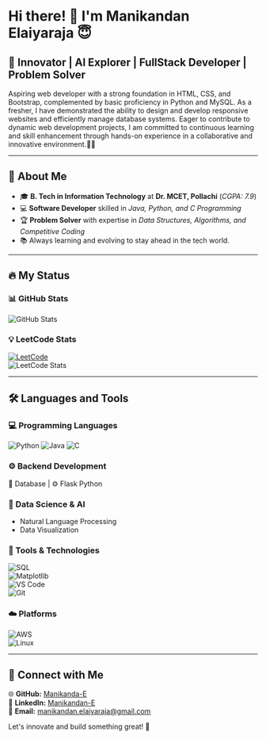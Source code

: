 # Hi there! 👋 I'm Manikandan Elaiyaraja 😇

## 🚀 Innovator | AI  Explorer | FullStack Developer | Problem Solver

Aspiring web developer with a strong foundation in HTML, CSS, and Bootstrap, complemented by basic proficiency in Python and MySQL. As a fresher, I have demonstrated the ability to design and develop responsive websites and efficiently manage database systems. Eager to contribute to dynamic web development projects, I am committed to continuous learning and skill enhancement through hands-on experience in a collaborative and innovative environment.🌟💡

---  
## 🌟 About Me  

- 🎓 **B. Tech in Information Technology** at **Dr. MCET, Pollachi** (*CGPA: 7.9*)  
- 💻 **Software Developer** skilled in *Java, Python, and C Programming*   
- 🏆 **Problem Solver** with expertise in *Data Structures, Algorithms, and Competitive Coding*  
- 📚 Always learning and evolving to stay ahead in the tech world.  

---  
## 🔥 My Status  

### 📊 GitHub Stats  
![GitHub Stats](https://github-readme-stats.vercel.app/api?username=Manikandanelaiyaraj&show_icons=true&theme=radical&hide_border=true&include_all_commits=true&count_private=true) 

### 💡 LeetCode Stats  
[![LeetCode](https://img.shields.io/badge/LeetCode-Profile-blue)](https://leetcode.com/u/Manikandan113/)  
![LeetCode Stats](https://leetcard.jacoblin.cool/Manikandan113?theme=dark&font=Roboto&solved=126)  

---  
## 🛠 Languages and Tools  

### 💻 Programming Languages  
![Python](https://img.shields.io/badge/Python-3776AB?style=for-the-badge&logo=python&logoColor=white)
![Java](https://img.shields.io/badge/Java-ED8B00?style=for-the-badge&logo=java&logoColor=white)
![C](https://img.shields.io/badge/C-00599C?style=for-the-badge&logo=c&logoColor=white)  

### ⚙️ Backend Development  
🔗 Database | ⚙️ Flask Python 

### 🤖 Data Science & AI    
- Natural Language Processing  
- Data Visualization  

### 🔧 Tools & Technologies  
![SQL](https://img.shields.io/badge/SQL-4479A1?style=for-the-badge&logo=sql&logoColor=white)  
![Matplotlib](https://img.shields.io/badge/Matplotlib-11557C?style=for-the-badge&logo=python&logoColor=white)  
![VS Code](https://img.shields.io/badge/VS%20Code-007ACC?style=for-the-badge&logo=visual-studio-code&logoColor=white)  
![Git](https://img.shields.io/badge/Git-F05032?style=for-the-badge&logo=git&logoColor=white)

### ☁️ Platforms  
![AWS](https://img.shields.io/badge/AWS-232F3E?style=for-the-badge&logo=amazon-aws&logoColor=white)  
![Linux](https://img.shields.io/badge/Linux-FCC624?style=for-the-badge&logo=linux&logoColor=black)   

---  
## 💼 Connect with Me  

🌐 **GitHub:** [Manikanda-E](https://github.com/Manikandanelaiyaraj)  
🔗 **LinkedIn:** [Manikandan-E](https://www.linkedin.com/in/manikandan-e-530368277/?utm_source=share&utm_campaign=share_via&utm_content=profile&utm_medium=android_app)  
📩 **Email:** manikandan.elaiyaraja@gmail.com  

Let's innovate and build something great! 🚀

